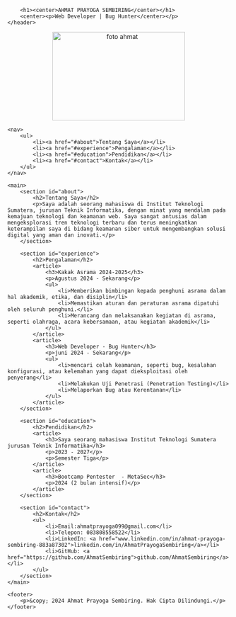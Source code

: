 <!DOCTYPE html>
<html lang="id">
<head>
    <meta charset="UTF-8">
    <meta name="viewport" content="width=device-width, initial-scale=1.0">
    <link rel="preconnect" href="https://fonts.googleapis.com">
<link rel="preconnect" href="https://fonts.gstatic.com" crossorigin>
<link href="https://fonts.googleapis.com/css2?family=Danfo&display=swap" rel="stylesheet">
    <title>PORTOPOLIO AHMAT PRAYOGA SEMBIRING</title>
</head>

        <h1><center>AHMAT PRAYOGA SEMBIRING</center></h1>
        <center><p>Web Developer | Bug Hunter</center></p>
    </header>
   <center><img src="./img/ahmat.jpg"width="300" height="200" alt="foto ahmat"></center> 


    <nav>
        <ul>
            <li><a href="#about">Tentang Saya</a></li>
            <li><a href="#experience">Pengalaman</a></li>
            <li><a href="#education">Pendidikan</a></li>
            <li><a href="#contact">Kontak</a></li>
        </ul>
    </nav>

    <main>
        <section id="about">
            <h2>Tentang Saya</h2>
            <p>Saya adalah seorang mahasiswa di Institut Teknologi Sumatera, jurusan Teknik Informatika, dengan minat yang mendalam pada kemajuan teknologi dan keamanan web. Saya sangat antusias dalam mengeksplorasi tren teknologi terbaru dan terus meningkatkan keterampilan saya di bidang keamanan siber untuk mengembangkan solusi digital yang aman dan inovati.</p>
        </section>

        <section id="experience">
            <h2>Pengalaman</h2>
            <article>
                <h3>Kakak Asrama 2024-2025</h3>
                <p>Agustus 2024 - Sekarang</p>
                <ul>
                    <li>Memberikan bimbingan kepada penghuni asrama dalam hal akademik, etika, dan disiplin</li>
                    <li>Memastikan aturan dan peraturan asrama dipatuhi oleh seluruh penghuni.</li>
                    <li>Merancang dan melaksanakan kegiatan di asrama, seperti olahraga, acara kebersamaan, atau kegiatan akademik</li>
                </ul>
            </article>
            <article>
                <h3>Web Developer - Bug Hunter</h3>
                <p>juni 2024 - Sekarang</p>
                <ul>
                    <li>mencari celah keamanan, seperti bug, kesalahan konfigurasi, atau kelemahan yang dapat dieksploitasi oleh penyerang</li>
                    <li>Melakukan Uji Penetrasi (Penetration Testing)</li>
                    <li>Melaporkan Bug atau Kerentanan</li>
                </ul>
            </article>
        </section>

        <section id="education">
            <h2>Pendidikan</h2>
            <article>
                <h3>Saya seorang mahasiswa Institut Teknologi Sumatera jurusan Teknik Informatika</h3>
                <p>2023 - 2027</p>
                <p>Semester Tiga</p>
            </article>
            <article>
                <h3>Bootcamp Pentester  - MetaSec</h3>
                <p>2024 (2 bulan intensif)</p>
            </article>
        </section>
    
        <section id="contact">
            <h2>Kontak</h2>
            <ul>
                <li>Email:ahmatprayoga099@gmail.com</li>
                <li>Telepon: 083808558522</li>
                <li>LinkedIn: <a href="www.linkedin.com/in/ahmat-prayoga-sembiring-883a87302">linkedin.com/in/AhmatPrayogaSembiring</a></li>
                <li>GitHub: <a href="https://github.com/AhmatSembiring">github.com/AhmatSembiring</a></li>
            </ul>
        </section>
    </main>

    <footer>
        <p>&copy; 2024 Ahmat Prayoga Sembiring. Hak Cipta Dilindungi.</p>
    </footer>
</body>
</html>
